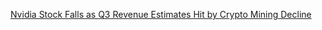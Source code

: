[Nvidia Stock Falls as Q3 Revenue Estimates Hit by Crypto Mining Decline](https://cointelegraph.com/news/nvidia-stock-falls-as-q3-revenue-estimates-hit-by-crypto-mining-decline)